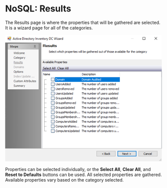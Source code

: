 # NoSQL: Results

The Results page is where the properties that will be gathered are selected. It is a wizard page for all of the categories.

![NoSQL Data Collector Wizard Results page](/static/img/product_docs/accessanalyzer/accessanalyzer/enterpriseauditor/admin/datacollector/adinventory/results.png)

Properties can be selected individually, or the __Select All__, __Clear All__, and __Reset to Defaults__ buttons can be used. All selected properties are gathered. Available properties vary based on the category selected.
